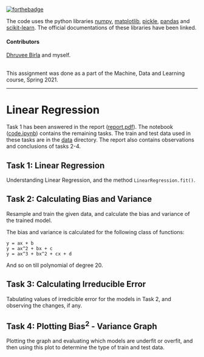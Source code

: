 [![forthebadge](https://forthebadge.com/images/badges/powered-by-netflix.svg)](https://forthebadge.com)

The code uses the python libraries [numpy](https://numpy.org/doc/stable/), [matplotlib](https://matplotlib.org/stable/contents.html), [pickle](https://docs.python.org/3/library/pickle.html), [pandas](https://pandas.pydata.org/docs/getting_started/overview.html) and [scikit-learn](https://scikit-learn.org/stable/). The official documentations of these libraries have been linked.

#### Contributors
[Dhruvee Birla](https://github.com/dhruvxx) and myself.

<br>
This assignment was done as a part of the Machine, Data and Learning course, Spring 2021.

---

# Linear Regression

Task 1 has been answered in the report ([report.pdf](https://github.com/codelixir/linear-regression/blob/main/report.pdf)). The notebook ([code.ipynb](https://github.com/codelixir/linear-regression/blob/main/code.ipynb)) contains the remaining tasks. The train and test data used in these tasks are in the [data](https://github.com/codelixir/linear-regression/tree/main/data) directory. The report also contains observations and conclusions of tasks 2-4.

## Task 1: Linear Regression

Understanding Linear Regression, and the method `LinearRegression.fit()`.

## Task 2: Calculating Bias and Variance

Resample and train the given data, and calculate the bias and variance of the trained model.

The bias and variance is calculated for the following class of functions:
```
y = ax + b
y = ax^2 + bx + c
y = ax^3 + bx^2 + cx + d
```
And so on till polynomial of degree 20.

## Task 3: Calculating Irreducible Error

Tabulating values of irredicible error for the models in Task 2, and observing the changes, if any.

## Task 4: Plotting Bias<sup>2</sup> - Variance Graph

Plotting the graph and evaluating which models are underfit or overfit, and then using this plot to determine the type of train and test data.
